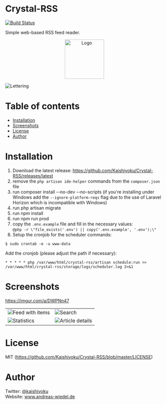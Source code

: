 # Crystal-RSS

[![Build Status](https://travis-ci.org/Kaishiyoku/Crystal-RSS.svg?branch=master)](https://travis-ci.org/Kaishiyoku/Crystal-RSS)

Simple web-based RSS feed reader.

<p align="center">
 <img src="https://main.andreas-wiedel.de/myfiles/other/crystal-rss/Crystal_RSS_Logo.svg" alt="Logo" width="125"/>
</p>

![Lettering](https://main.andreas-wiedel.de/myfiles/other/crystal-rss/Crystal_RSS_Lettering.svg)

Table of contents
=================
  * [Installation](#installation)
  * [Screenshots](#screenshots)
  * [License](#license)
  * [Author](#author)
  
Installation
============
1. Download the latest release: https://github.com/Kaishiyoku/Crystal-RSS/releases/latest
2. remove the `php artisan ide-helper` commands from the `composer.json` file
3. run composer install --no-dev --no-scripts (if you're installing under Windows add the `--ignore-platform-reqs` flag due to the use of Laravel Horizon which is incompatible with Windows)
4. run php artisan migrate
5. run npm install
6. run npm run prod
7. copy the `.env.example` file and fill in the necessary values:  
`@php -r \"file_exists('.env') || copy('.env.example', '.env');\"`
8. Setup the cronjob for the scheduler commands:  
```
$ sudo crontab -e -u www-data
```
Add the cronjob (please adjust the path if necessary):
```
* * * * * php /var/www/html/crystal-rss/artisan schedule:run >> /var/www/html/crystal-rss/storage/logs/scheduler.log 2>&1
```

Screenshots
===========
https://imgur.com/a/DWPNn47

|                                                              |                                                              |
|--------------------------------------------------------------|--------------------------------------------------------------|
| ![Feed with items](https://i.imgur.com/Azv6eUS.png?raw=true) | ![Search](https://i.imgur.com/kD5T53C.png?raw=true)          |
| ![Statistics](https://i.imgur.com/ICdkbS7.png?raw=true)      | ![Article details](https://i.imgur.com/nzfbnj4.png?raw=true) |

License
=======
MIT (https://github.com/Kaishiyoku/Crystal-RSS/blob/master/LICENSE)


Author
======
Twitter: [@kaishiyoku](https://twitter.com/kaishiyoku)  
Website: www.andreas-wiedel.de
